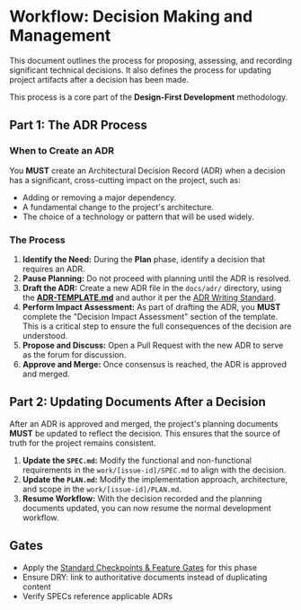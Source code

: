 # Workflow: Decision Making and Management

This document outlines the process for proposing, assessing, and recording significant technical decisions. It also defines the process for updating project artifacts after a decision has been made.

This process is a core part of the **Design-First Development** methodology.

## Part 1: The ADR Process

### When to Create an ADR

You **MUST** create an Architectural Decision Record (ADR) when a decision has a significant, cross-cutting impact on the project, such as:

*   Adding or removing a major dependency.
*   A fundamental change to the project's architecture.
*   The choice of a technology or pattern that will be used widely.

### The Process

1.  **Identify the Need:** During the **Plan** phase, identify a decision that requires an ADR.
2.  **Pause Planning:** Do not proceed with planning until the ADR is resolved.
3.  **Draft the ADR:** Create a new ADR file in the `docs/adr/` directory, using the [**ADR-TEMPLATE.md**](../templates/ADR-TEMPLATE.md) and author it per the [ADR Writing Standard](../standards/adr-writing-guide.md).
4.  **Perform Impact Assessment:** As part of drafting the ADR, you **MUST** complete the "Decision Impact Assessment" section of the template. This is a critical step to ensure the full consequences of the decision are understood.
5.  **Propose and Discuss:** Open a Pull Request with the new ADR to serve as the forum for discussion.
6.  **Approve and Merge:** Once consensus is reached, the ADR is approved and merged.

## Part 2: Updating Documents After a Decision

After an ADR is approved and merged, the project's planning documents **MUST** be updated to reflect the decision. This ensures that the source of truth for the project remains consistent.

1.  **Update the `SPEC.md`:** Modify the functional and non-functional requirements in the `work/[issue-id]/SPEC.md` to align with the decision.
2.  **Update the `PLAN.md`:** Modify the implementation approach, architecture, and scope in the `work/[issue-id]/PLAN.md`.
3.  **Resume Workflow:** With the decision recorded and the planning documents updated, you can now resume the normal development workflow.

## Gates

- Apply the [Standard Checkpoints & Feature Gates](checkpoints-and-gates.md) for this phase
- Ensure DRY: link to authoritative documents instead of duplicating content
- Verify SPECs reference applicable ADRs